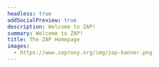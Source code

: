 ```yaml
---
headless: true
addSocialPreview: true
description: Welcome to ZAP!
summary: Welcome to ZAP!
title: The ZAP Homepage
images:
  - https://www.zaproxy.org/img/zap-banner.png
---
```

